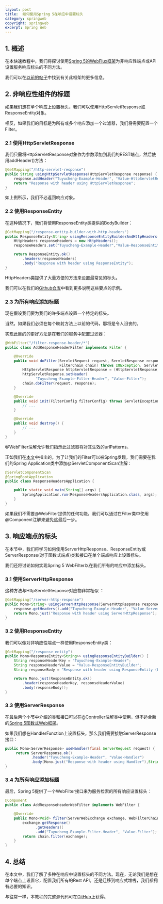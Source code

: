 ```yaml
---
layout: post
title:  如何使用Spring 5在响应中设置标头
category: springweb
copyright: springweb
excerpt: Spring Web
---
```


## 1. 概述

在本快速教程中，我们将探讨使用[Spring 5的WebFlux框架](https://docs.spring.io/spring/docs/current/spring-framework-reference/web-reactive.html)为非响应性端点或API设置服务响应标头的不同方法。

我们可以在[以前的帖子](https://www.baeldung.com/spring-5)中找到有关此框架的更多信息。

## 2. 非响应性组件的标题

如果我们想在单个响应上设置标头，我们可以使用HttpServletResponse或ResponseEntity对象。

相反，如果我们的目标是为所有或多个响应添加一个过滤器，我们将需要配置一个Filter。

### 2.1 使用HttpServletResponse

我们只需将HttpServletResponse对象作为参数添加到我们的REST端点，然后使用addHeader()方法：

```java
@GetMapping("/http-servlet-response")
public String usingHttpServletResponse(HttpServletResponse response) {
    response.addHeader("Tuyucheng-Example-Header", "Value-HttpServletResponse");
    return "Response with header using HttpServletResponse";
}
```

如上例所示，我们不必返回响应对象。

### 2.2 使用ResponseEntity

在这种情况下，我们将使用ResponseEntity类提供的BodyBuilder：

```java
@GetMapping("/response-entity-builder-with-http-headers")
public ResponseEntity<String> usingResponseEntityBuilderAndHttpHeaders() {
    HttpHeaders responseHeaders = new HttpHeaders();
    responseHeaders.set("Tuyucheng-Example-Header","Value-ResponseEntityBuilderWithHttpHeaders");

    return ResponseEntity.ok()
        .headers(responseHeaders)
        .body("Response with header using ResponseEntity");
}
```

HttpHeaders类提供了大量方便的方法来设置最常见的标头。

我们可以在我们的[Github仓库](https://github.com/tuyucheng7/taketoday-tutorial4j/tree/master/spring-web-modules/spring-rest-http)中看到更多说明这些要点的示例。

### 2.3 为所有响应添加标题

现在假设我们要为我们的许多端点设置一个特定的标头。

当然，如果我们必须在每个映射方法上以前的代码，那将是令人沮丧的。

实现此目的的更好方法是在我们的服务中配置过滤器：

```java
@WebFilter("/filter-response-header/*")
public class AddResponseHeaderFilter implements Filter {

    @Override
    public void doFilter(ServletRequest request, ServletResponse response,
                         FilterChain chain) throws IOException, ServletException {
        HttpServletResponse httpServletResponse = (HttpServletResponse) response;
        httpServletResponse.setHeader(
              "Tuyucheng-Example-Filter-Header", "Value-Filter");
        chain.doFilter(request, response);
    }

    @Override
    public void init(FilterConfig filterConfig) throws ServletException {
        // ...
    }

    @Override
    public void destroy() {
        // ...
    }
}
```

@WebFilter注解允许我们指示此过滤器将对其生效的urlPatterns。

正如我们在[本文](https://www.baeldung.com/spring-servletcomponentscan)中指出的，为了让我们的Filter可以被Spring发现，我们需要在我们的Spring Application类中添加@ServletComponentScan注解：

```java
@ServletComponentScan
@SpringBootApplication
public class ResponseHeadersApplication {

    public static void main(String[] args) {
        SpringApplication.run(ResponseHeadersApplication.class, args);
    }
}
```

如果我们不需要@WebFilter提供的任何功能，我们可以通过在Filter类中使用@Component注解来避免这最后一步。

## 3. 响应端点的标头

在本节中，我们将学习如何使用ServerHttpResponse、ResponseEntity或ServerResponse(对于函数式端点)类和接口在单个端点响应上设置标头。

我们还将讨论如何实现Spring 5 WebFilter以在我们所有的响应中添加标头。

### 3.1 使用ServerHttpResponse

这种方法与HttpServletResponse对应物非常相似 ：

```java
@GetMapping("/server-http-response")
public Mono<String> usingServerHttpResponse(ServerHttpResponse response) {
    response.getHeaders().add("Tuyucheng-Example-Header", "Value-ServerHttpResponse");
    return Mono.just("Response with header using ServerHttpResponse");
}
```

### 3.2 使用ResponseEntity

我们可以像对非响应性端点一样使用ResponseEntity类：

```java
@GetMapping("/response-entity")
public Mono<ResponseEntity<String>> usingResponseEntityBuilder() {
    String responseHeaderKey = "Tuyucheng-Example-Header";
    String responseHeaderValue = "Value-ResponseEntityBuilder";
    String responseBody = "Response with header using ResponseEntity (builder)";

    return Mono.just(ResponseEntity.ok()
        .header(responseHeaderKey, responseHeaderValue)
        .body(responseBody));
}
```

### 3.3 使用ServerResponse

在最后两个小节中介绍的类和接口可以在@Controller注解类中使用，但不适合新的[Spring 5函数式Web框架](https://www.baeldung.com/spring-5-functional-web)。

如果我们想在HandlerFunction上设置标头，那么我们需要接触ServerResponse接口：

```java
public Mono<ServerResponse> useHandler(final ServerRequest request) {
     return ServerResponse.ok()
            .header("Tuyucheng-Example-Header", "Value-Handler")
            .body(Mono.just("Response with header using Handler"),String.class);
}
```

### 3.4 为所有响应添加标题

最后，Spring 5提供了一个WebFilter接口来为服务检索的所有响应设置标头：

```java
@Component
public class AddResponseHeaderWebFilter implements WebFilter {

    @Override
    public Mono<Void> filter(ServerWebExchange exchange, WebFilterChain chain) {
        exchange.getResponse()
              .getHeaders()
              .add("Tuyucheng-Example-Filter-Header", "Value-Filter");
        return chain.filter(exchange);
    }
}
```

## 4. 总结

在本文中，我们了解了多种在响应中设置标头的不同方法。现在，无论我们是想在单个端点上设置它，配置我们所有的Rest API，还是迁移到响应式堆栈，我们都拥有必要的知识。

与往常一样，本教程的完整源代码可在[GitHub](https://github.com/tuyucheng7/taketoday-tutorial4j/tree/master/spring-web-modules)上获得。